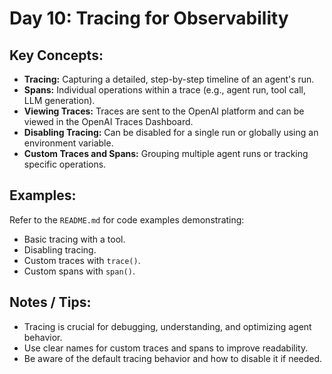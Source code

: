 # Day 10: Tracing for Observability

## Key Concepts:

*   **Tracing:** Capturing a detailed, step-by-step timeline of an agent's run.
*   **Spans:** Individual operations within a trace (e.g., agent run, tool call, LLM generation).
*   **Viewing Traces:** Traces are sent to the OpenAI platform and can be viewed in the OpenAI Traces Dashboard.
*   **Disabling Tracing:** Can be disabled for a single run or globally using an environment variable.
*   **Custom Traces and Spans:** Grouping multiple agent runs or tracking specific operations.

## Examples:

Refer to the `README.md` for code examples demonstrating:
*   Basic tracing with a tool.
*   Disabling tracing.
*   Custom traces with `trace()`.
*   Custom spans with `span()`.

## Notes / Tips:

*   Tracing is crucial for debugging, understanding, and optimizing agent behavior.
*   Use clear names for custom traces and spans to improve readability.
*   Be aware of the default tracing behavior and how to disable it if needed.